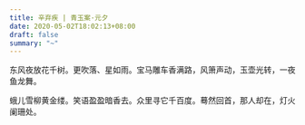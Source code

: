 ```yaml
---
title: 辛弃疾 | 青玉案·元夕
date: 2020-05-02T18:02:13+08:00
draft: false
summary: "~"
---
```


东风夜放花千树。更吹落、星如雨。宝马雕车香满路，风箫声动，玉壶光转，一夜鱼龙舞。

蛾儿雪柳黄金缕。笑语盈盈暗香去。众里寻它千百度。蓦然回首，那人却在，灯火阑珊处。

